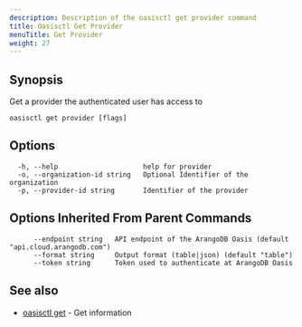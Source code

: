 ```yaml
---
description: Description of the oasisctl get provider command
title: Oasisctl Get Provider
menuTitle: Get Provider
weight: 27
---
```

## Synopsis
Get a provider the authenticated user has access to

```
oasisctl get provider [flags]
```

## Options
```
  -h, --help                     help for provider
  -o, --organization-id string   Optional Identifier of the organization
  -p, --provider-id string       Identifier of the provider
```

## Options Inherited From Parent Commands
```
      --endpoint string   API endpoint of the ArangoDB Oasis (default "api.cloud.arangodb.com")
      --format string     Output format (table|json) (default "table")
      --token string      Token used to authenticate at ArangoDB Oasis
```

## See also
* [oasisctl get](_index.md)	 - Get information

